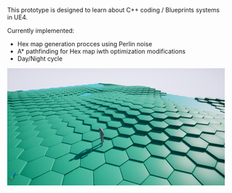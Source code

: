 This prototype is designed to learn about C++ coding / Blueprints systems in UE4.

Currently implemented:
 - Hex map generation procces using Perlin noise
 - A* pathfinding for Hex map iwth optimization modifications
 - Day/Night cycle 

![Build Screenshot](/Build1.png)
